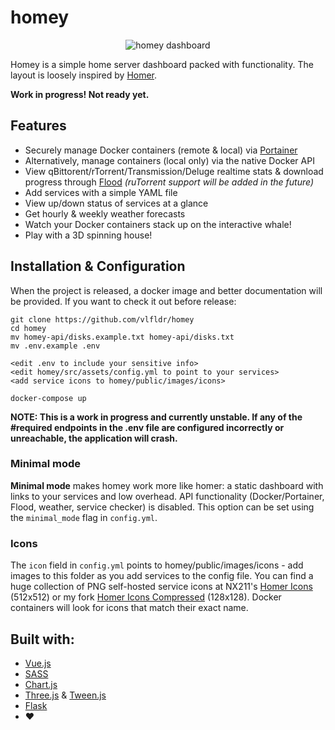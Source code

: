 # homey
<p align="center">
  <img src="https://github.com/vlfldr/homey/blob/master/screenshot.png?raw=true" alt="homey dashboard"/>
</p>

Homey is a simple home server dashboard packed with functionality. The layout is loosely inspired by [Homer](https://github.com/bastienwirtz/homer).



**Work in progress! Not ready yet.**

## Features

* Securely manage Docker containers (remote & local) via [Portainer](https://github.com/portainer/portainer)
* Alternatively, manage containers (local only) via the native Docker API
* View qBittorent/rTorrent/Transmission/Deluge realtime stats & download progress through [Flood](https://github.com/jesec/flood/) *(ruTorrent support will be added in the future)*
* Add services with a simple YAML file
* View up/down status of services at a glance
* Get hourly & weekly weather forecasts
* Watch your Docker containers stack up on the interactive whale!
* Play with a 3D spinning house!

## Installation & Configuration

When the project is released, a docker image and better documentation will be provided. If you want to check it out before release:

    git clone https://github.com/vlfldr/homey
    cd homey
    mv homey-api/disks.example.txt homey-api/disks.txt
    mv .env.example .env

    <edit .env to include your sensitive info>
    <edit homey/src/assets/config.yml to point to your services>
    <add service icons to homey/public/images/icons>

    docker-compose up

**NOTE: This is a work in progress and currently unstable. If any of the #required endpoints in the .env file are configured incorrectly or unreachable, the application will crash.**

### Minimal mode
**Minimal mode** makes homey work more like homer: a static dashboard with links to your services and low overhead. API functionality (Docker/Portainer, Flood, weather, service checker) is disabled. This option can be set using the `minimal_mode` flag in `config.yml`.

### Icons
The `icon` field in `config.yml` points to homey/public/images/icons - add images to this folder as you add services to the config file. You can find a huge collection of PNG self-hosted service icons at NX211's [Homer Icons](https://github.com/NX211/homer-icons) (512x512) or my fork [Homer Icons Compressed](https://github.com/vlfldr/homer-icons) (128x128). Docker containers will look for icons that match their exact name.

## Built with:

* [Vue.js](https://github.com/vuejs/vue)
* [SASS](https://github.com/sass/sass)
* [Chart.js](https://github.com/chartjs/Chart.js)
* [Three.js](https://github.com/mrdoob/three.js/) & [Tween.js](https://github.com/tweenjs/tween.js)
* [Flask](https://github.com/pallets/flask)
* ❤️
